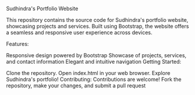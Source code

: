 Sudhindra's Portfolio Website

This repository contains the source code for Sudhindra's portfolio website, showcasing projects and services. Built using Bootstrap, the website offers a seamless and responsive user experience across devices.

Features:

Responsive design powered by Bootstrap
Showcase of projects, services, and contact information
Elegant and intuitive navigation
Getting Started:

Clone the repository.
Open index.html in your web browser.
Explore Sudhindra's portfolio!
Contributing:
Contributions are welcome! Fork the repository, make your changes, and submit a pull request
